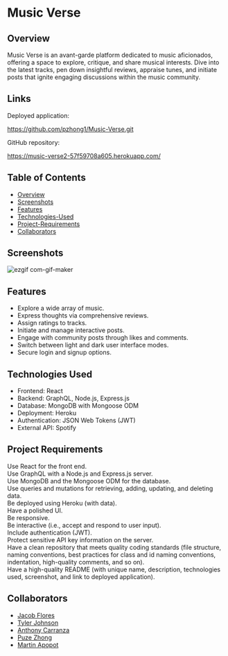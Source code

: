 # Music Verse

## Overview
Music Verse  is an avant-garde platform dedicated to music aficionados, offering a space to explore, critique, and share musical interests. Dive into the latest tracks, pen down insightful reviews, appraise tunes, and initiate posts that ignite engaging discussions within the music community.

## Links

Deployed application: 

https://github.com/pzhong1/Music-Verse.git

GitHub repository:

https://music-verse2-57f59708a605.herokuapp.com/



## Table of Contents

* [Overview](#Overview)
* [Screenshots](#screenshots)
* [Features](#features)
* [Technologies-Used](#technologies-used)
* [Project-Requirements](#Project-Requirements)
* [Collaborators](#collaborators)


## Screenshots

![ezgif com-gif-maker](https://github.com/pzhong1/Music-Verse/assets/123424361/b82a0d42-7be7-4aba-8592-059a9d0f21b4)


  ## Features
* Explore a wide array of music.
* Express thoughts via comprehensive reviews.
* Assign ratings to tracks.
* Initiate and manage interactive posts.
* Engage with community posts through likes and comments.
* Switch between light and dark user interface modes.
* Secure login and signup options.


## Technologies Used

* Frontend: React
* Backend: GraphQL, Node.js, Express.js
* Database: MongoDB with Mongoose ODM
* Deployment: Heroku
* Authentication: JSON Web Tokens (JWT)
* External API: Spotify

## Project Requirements
Use React for the front end.  
Use GraphQL with a Node.js and Express.js server.  
Use MongoDB and the Mongoose ODM for the database.  
Use queries and mutations for retrieving, adding, updating, and deleting data.  
Be deployed using Heroku (with data).  
Have a polished UI.  
Be responsive.  
Be interactive (i.e., accept and respond to user input).  
Include authentication (JWT).  
Protect sensitive API key information on the server.  
Have a clean repository that meets quality coding standards (file structure, naming conventions, best practices for class and id naming conventions, indentation, high-quality comments, and so on).  
Have a high-quality README (with unique name, description, technologies used, screenshot, and link to deployed application).  


## Collaborators

* <a href="https://github.com/JacobDFlores">Jacob Flores</a>
* <a href="https://github.com/BuggyFord">Tyler Johnson</a>
* <a href="https://github.com/EAnthonycarranza">Anthony Carranza</a>
* <a href="https://github.com/pzhong1">Puze Zhong</a>
* <a href="https://github.com/Mardyyy"> Martin Apopot</a>


